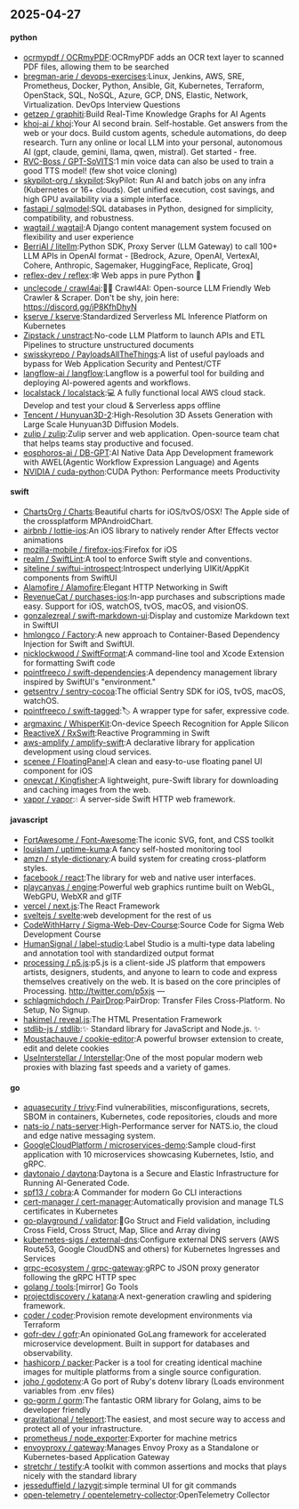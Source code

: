 ## 2025-04-27

#### python
* [ocrmypdf / OCRmyPDF](https://github.com/ocrmypdf/OCRmyPDF):OCRmyPDF adds an OCR text layer to scanned PDF files, allowing them to be searched
* [bregman-arie / devops-exercises](https://github.com/bregman-arie/devops-exercises):Linux, Jenkins, AWS, SRE, Prometheus, Docker, Python, Ansible, Git, Kubernetes, Terraform, OpenStack, SQL, NoSQL, Azure, GCP, DNS, Elastic, Network, Virtualization. DevOps Interview Questions
* [getzep / graphiti](https://github.com/getzep/graphiti):Build Real-Time Knowledge Graphs for AI Agents
* [khoj-ai / khoj](https://github.com/khoj-ai/khoj):Your AI second brain. Self-hostable. Get answers from the web or your docs. Build custom agents, schedule automations, do deep research. Turn any online or local LLM into your personal, autonomous AI (gpt, claude, gemini, llama, qwen, mistral). Get started - free.
* [RVC-Boss / GPT-SoVITS](https://github.com/RVC-Boss/GPT-SoVITS):1 min voice data can also be used to train a good TTS model! (few shot voice cloning)
* [skypilot-org / skypilot](https://github.com/skypilot-org/skypilot):SkyPilot: Run AI and batch jobs on any infra (Kubernetes or 16+ clouds). Get unified execution, cost savings, and high GPU availability via a simple interface.
* [fastapi / sqlmodel](https://github.com/fastapi/sqlmodel):SQL databases in Python, designed for simplicity, compatibility, and robustness.
* [wagtail / wagtail](https://github.com/wagtail/wagtail):A Django content management system focused on flexibility and user experience
* [BerriAI / litellm](https://github.com/BerriAI/litellm):Python SDK, Proxy Server (LLM Gateway) to call 100+ LLM APIs in OpenAI format - [Bedrock, Azure, OpenAI, VertexAI, Cohere, Anthropic, Sagemaker, HuggingFace, Replicate, Groq]
* [reflex-dev / reflex](https://github.com/reflex-dev/reflex):🕸️ Web apps in pure Python 🐍
* [unclecode / crawl4ai](https://github.com/unclecode/crawl4ai):🚀🤖 Crawl4AI: Open-source LLM Friendly Web Crawler & Scraper. Don't be shy, join here: https://discord.gg/jP8KfhDhyN
* [kserve / kserve](https://github.com/kserve/kserve):Standardized Serverless ML Inference Platform on Kubernetes
* [Zipstack / unstract](https://github.com/Zipstack/unstract):No-code LLM Platform to launch APIs and ETL Pipelines to structure unstructured documents
* [swisskyrepo / PayloadsAllTheThings](https://github.com/swisskyrepo/PayloadsAllTheThings):A list of useful payloads and bypass for Web Application Security and Pentest/CTF
* [langflow-ai / langflow](https://github.com/langflow-ai/langflow):Langflow is a powerful tool for building and deploying AI-powered agents and workflows.
* [localstack / localstack](https://github.com/localstack/localstack):💻 A fully functional local AWS cloud stack. Develop and test your cloud & Serverless apps offline
* [Tencent / Hunyuan3D-2](https://github.com/Tencent/Hunyuan3D-2):High-Resolution 3D Assets Generation with Large Scale Hunyuan3D Diffusion Models.
* [zulip / zulip](https://github.com/zulip/zulip):Zulip server and web application. Open-source team chat that helps teams stay productive and focused.
* [eosphoros-ai / DB-GPT](https://github.com/eosphoros-ai/DB-GPT):AI Native Data App Development framework with AWEL(Agentic Workflow Expression Language) and Agents
* [NVIDIA / cuda-python](https://github.com/NVIDIA/cuda-python):CUDA Python: Performance meets Productivity

#### swift
* [ChartsOrg / Charts](https://github.com/ChartsOrg/Charts):Beautiful charts for iOS/tvOS/OSX! The Apple side of the crossplatform MPAndroidChart.
* [airbnb / lottie-ios](https://github.com/airbnb/lottie-ios):An iOS library to natively render After Effects vector animations
* [mozilla-mobile / firefox-ios](https://github.com/mozilla-mobile/firefox-ios):Firefox for iOS
* [realm / SwiftLint](https://github.com/realm/SwiftLint):A tool to enforce Swift style and conventions.
* [siteline / swiftui-introspect](https://github.com/siteline/swiftui-introspect):Introspect underlying UIKit/AppKit components from SwiftUI
* [Alamofire / Alamofire](https://github.com/Alamofire/Alamofire):Elegant HTTP Networking in Swift
* [RevenueCat / purchases-ios](https://github.com/RevenueCat/purchases-ios):In-app purchases and subscriptions made easy. Support for iOS, watchOS, tvOS, macOS, and visionOS.
* [gonzalezreal / swift-markdown-ui](https://github.com/gonzalezreal/swift-markdown-ui):Display and customize Markdown text in SwiftUI
* [hmlongco / Factory](https://github.com/hmlongco/Factory):A new approach to Container-Based Dependency Injection for Swift and SwiftUI.
* [nicklockwood / SwiftFormat](https://github.com/nicklockwood/SwiftFormat):A command-line tool and Xcode Extension for formatting Swift code
* [pointfreeco / swift-dependencies](https://github.com/pointfreeco/swift-dependencies):A dependency management library inspired by SwiftUI's "environment."
* [getsentry / sentry-cocoa](https://github.com/getsentry/sentry-cocoa):The official Sentry SDK for iOS, tvOS, macOS, watchOS.
* [pointfreeco / swift-tagged](https://github.com/pointfreeco/swift-tagged):🏷 A wrapper type for safer, expressive code.
* [argmaxinc / WhisperKit](https://github.com/argmaxinc/WhisperKit):On-device Speech Recognition for Apple Silicon
* [ReactiveX / RxSwift](https://github.com/ReactiveX/RxSwift):Reactive Programming in Swift
* [aws-amplify / amplify-swift](https://github.com/aws-amplify/amplify-swift):A declarative library for application development using cloud services.
* [scenee / FloatingPanel](https://github.com/scenee/FloatingPanel):A clean and easy-to-use floating panel UI component for iOS
* [onevcat / Kingfisher](https://github.com/onevcat/Kingfisher):A lightweight, pure-Swift library for downloading and caching images from the web.
* [vapor / vapor](https://github.com/vapor/vapor):💧 A server-side Swift HTTP web framework.

#### javascript
* [FortAwesome / Font-Awesome](https://github.com/FortAwesome/Font-Awesome):The iconic SVG, font, and CSS toolkit
* [louislam / uptime-kuma](https://github.com/louislam/uptime-kuma):A fancy self-hosted monitoring tool
* [amzn / style-dictionary](https://github.com/amzn/style-dictionary):A build system for creating cross-platform styles.
* [facebook / react](https://github.com/facebook/react):The library for web and native user interfaces.
* [playcanvas / engine](https://github.com/playcanvas/engine):Powerful web graphics runtime built on WebGL, WebGPU, WebXR and glTF
* [vercel / next.js](https://github.com/vercel/next.js):The React Framework
* [sveltejs / svelte](https://github.com/sveltejs/svelte):web development for the rest of us
* [CodeWithHarry / Sigma-Web-Dev-Course](https://github.com/CodeWithHarry/Sigma-Web-Dev-Course):Source Code for Sigma Web Development Course
* [HumanSignal / label-studio](https://github.com/HumanSignal/label-studio):Label Studio is a multi-type data labeling and annotation tool with standardized output format
* [processing / p5.js](https://github.com/processing/p5.js):p5.js is a client-side JS platform that empowers artists, designers, students, and anyone to learn to code and express themselves creatively on the web. It is based on the core principles of Processing. http://twitter.com/p5xjs —
* [schlagmichdoch / PairDrop](https://github.com/schlagmichdoch/PairDrop):PairDrop: Transfer Files Cross-Platform. No Setup, No Signup.
* [hakimel / reveal.js](https://github.com/hakimel/reveal.js):The HTML Presentation Framework
* [stdlib-js / stdlib](https://github.com/stdlib-js/stdlib):✨ Standard library for JavaScript and Node.js. ✨
* [Moustachauve / cookie-editor](https://github.com/Moustachauve/cookie-editor):A powerful browser extension to create, edit and delete cookies
* [UseInterstellar / Interstellar](https://github.com/UseInterstellar/Interstellar):One of the most popular modern web proxies with blazing fast speeds and a variety of games.

#### go
* [aquasecurity / trivy](https://github.com/aquasecurity/trivy):Find vulnerabilities, misconfigurations, secrets, SBOM in containers, Kubernetes, code repositories, clouds and more
* [nats-io / nats-server](https://github.com/nats-io/nats-server):High-Performance server for NATS.io, the cloud and edge native messaging system.
* [GoogleCloudPlatform / microservices-demo](https://github.com/GoogleCloudPlatform/microservices-demo):Sample cloud-first application with 10 microservices showcasing Kubernetes, Istio, and gRPC.
* [daytonaio / daytona](https://github.com/daytonaio/daytona):Daytona is a Secure and Elastic Infrastructure for Running AI-Generated Code.
* [spf13 / cobra](https://github.com/spf13/cobra):A Commander for modern Go CLI interactions
* [cert-manager / cert-manager](https://github.com/cert-manager/cert-manager):Automatically provision and manage TLS certificates in Kubernetes
* [go-playground / validator](https://github.com/go-playground/validator):💯Go Struct and Field validation, including Cross Field, Cross Struct, Map, Slice and Array diving
* [kubernetes-sigs / external-dns](https://github.com/kubernetes-sigs/external-dns):Configure external DNS servers (AWS Route53, Google CloudDNS and others) for Kubernetes Ingresses and Services
* [grpc-ecosystem / grpc-gateway](https://github.com/grpc-ecosystem/grpc-gateway):gRPC to JSON proxy generator following the gRPC HTTP spec
* [golang / tools](https://github.com/golang/tools):[mirror] Go Tools
* [projectdiscovery / katana](https://github.com/projectdiscovery/katana):A next-generation crawling and spidering framework.
* [coder / coder](https://github.com/coder/coder):Provision remote development environments via Terraform
* [gofr-dev / gofr](https://github.com/gofr-dev/gofr):An opinionated GoLang framework for accelerated microservice development. Built in support for databases and observability.
* [hashicorp / packer](https://github.com/hashicorp/packer):Packer is a tool for creating identical machine images for multiple platforms from a single source configuration.
* [joho / godotenv](https://github.com/joho/godotenv):A Go port of Ruby's dotenv library (Loads environment variables from .env files)
* [go-gorm / gorm](https://github.com/go-gorm/gorm):The fantastic ORM library for Golang, aims to be developer friendly
* [gravitational / teleport](https://github.com/gravitational/teleport):The easiest, and most secure way to access and protect all of your infrastructure.
* [prometheus / node_exporter](https://github.com/prometheus/node_exporter):Exporter for machine metrics
* [envoyproxy / gateway](https://github.com/envoyproxy/gateway):Manages Envoy Proxy as a Standalone or Kubernetes-based Application Gateway
* [stretchr / testify](https://github.com/stretchr/testify):A toolkit with common assertions and mocks that plays nicely with the standard library
* [jesseduffield / lazygit](https://github.com/jesseduffield/lazygit):simple terminal UI for git commands
* [open-telemetry / opentelemetry-collector](https://github.com/open-telemetry/opentelemetry-collector):OpenTelemetry Collector
